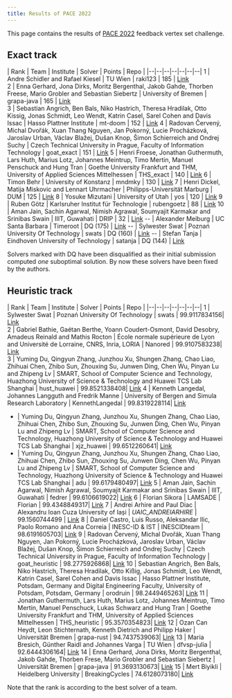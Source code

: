 ```yaml
---
title: Results of PACE 2022
---
```

This page contains the results of [PACE 2022](/2022/) feedback vertex set challenge.

## Exact track

| Rank |  Team | Institute | Solver | Points | Repo |
|--|--|--|--|--|--|--|
1  |  Andre Schidler and Rafael Kiesel | TU Wien | raki123 | 185 | [Link](https://github.com/ASchidler/dfvs)                                                  
2  |   Enna Gerhard, Jona Dirks, Moritz Bergenthal, Jakob Gahde, Thorben Freese, Mario Grobler and Sebastian Siebertz                  |  University of Bremen     | grapa-java | 165 | [Link](https://gitlab.informatik.uni-bremen.de/grapa/java/)                                                 
3  |  Sebastian Angrich, Ben Bals, Niko Hastrich, Theresa Hradilak, Otto Kissig, Jonas Schmidt, Leo Wendt, Katrin Casel, Sarel Cohen and Davis Issac                   |   Hasso Plattner Institute    | mt-doom | 152 | [Link](https://github.com/BenBals/mount-doom/tree/exact)
4  |  Radovan Červený, Michal Dvořák, Xuan Thang Nguyen, Jan Pokorný, Lucie Procházková, Jaroslav Urban, Václav Blažej, Dušan Knop, Šimon Schierreich and Ondrej Suchy                   |  Czech Technical University in Prague, Faculty of Information Technology	     | goat_exact | 151 | [Link](https://gitlab.fit.cvut.cz/pace-challenge/2022/goat/exact)
5  |   Henri Froese, Jonathan Guthermuth, Lars Huth, Marius Lotz, Johannes Meintrup, Timo Mertin, Manuel Penschuck and Hung Tran                  |   Goethe University Frankfurt and THM, University of Applied Sciences Mittelhessen   | THS_exact | 140 | [Link](https://github.com/goethe-tcs/breaking-the-cycle)
6  |  Timon Behr                   |  University of Konstanz	     | mndmky | 130 | [Link](https://github.com/mndmnky/duck-and-cover )
7  |   Henri Dickel, Matija Miskovic and Lennart Uhrmacher                  |   Philipps-Universität Marburg    | DUM | 125 | [Link](https://github.com/HenriDickel/DFVS-Solver/tree/PACE)
8  |  Yosuke Mizutani                   |  University of Utah     | yos | 120 | [Link](https://github.com/mogproject/dfvs-2022)
9  |  Ruben Götz                   |  Karlsruher Institut für Technologie     | rubengoetz | 88 | [Link](https://gitlab.com/rubenGoetz/dfvs-algo)
10 |   Aman Jain, Sachin Agarwal, Nimish Agrawal, Soumyajit Karmakar and Srinibas Swain                  |   IIIT, Guwahati    | DRIP  | 32 | [Link](https://zenodo.org/record/6618812)
-- |    Alexander Meiburg                 |  UC Santa Barbara     | Timeroot | DQ (175) | [Link](https://github.com/Timeroot/DVFS_PACE2022/tree/pace-2022)
-- |     Sylwester Swat                |  Poznań University Of Technology     | swats | DQ (160) | [Link](https://github.com/swacisko/pace-2022)
-- |     Stefan Tanja                |  Eindhoven University of Technology     | satanja | DQ (144) | [Link](https://github.com/satanja/Hex)


Solvers marked with DQ have been disqualified as their initial submission computed _one_ suboptimal solution. By now these solvers have been fixed by the authors.

## Heuristic track

| Rank |  Team | Institute | Solver | Points | Repo |
|--|--|--|--|--|--|--|
1  |      Sylwester Swat                             |   Poznań University Of Technology          | swats | 99.9117834156| [Link](https://github.com/swacisko/pace-2022)                                                  
2  |      	Gabriel Bathie, Gaétan Berthe, Yoann Coudert-Osmont, David Desobry, Amadeus Reinald and Mathis Rocton               |   École normale supérieure de Lyon and Université de Lorraine, CNRS, Inria, LORIA   | Nanored | 99.9107583238| [Link](https://github.com/Nanored4498/DreyFVS)                                                 
3  |  	Yuming Du, Qingyun Zhang, Junzhou Xu, Shungen Zhang, Chao Liao, Zhihuai Chen, Zhibo Sun, Zhouxing Su, Junwen Ding, Chen Wu, Pinyan Lu and Zhipeng Lv                   |  SMART, School of Computer Science and Technology, Huazhong University of Science & Technology and Huawei TCS Lab Shanghai     | hust_huawei | 99.8521338408| [Link](https://github.com/1774150545/PACE-2022)
4  |  Kenneth Langedal, Johannes Langguth and Fredrik Manne                   |   University of Bergen and Simula Research Laboratory    | KennethLangedal | 99.8319228114| [Link](https://github.com/KennethLangedal/DFVS)
-  |  Yuming Du, Qingyun Zhang, Junzhou Xu, Shungen Zhang, Chao Liao, Zhihuai Chen, Zhibo Sun, Zhouxing Su, Junwen Ding, Chen Wu, Pinyan Lu and Zhipeng Lv                   |  SMART, School of Computer Science and Technology, Huazhong University of Science & Technology and Huawei TCS Lab Shanghai     | xjz_huawei | 99.6512260641| [Link](https://github.com/xuxu9110/PACE2022.git)
-  |  Yuming Du, Qingyun Zhang, Junzhou Xu, Shungen Zhang, Chao Liao, Zhihuai Chen, Zhibo Sun, Zhouxing Su, Junwen Ding, Chen Wu, Pinyan Lu and Zhipeng Lv                   |   SMART, School of Computer Science and Technology, Huazhong University of Science & Technology and Huawei TCS Lab Shanghai    | adu | 99.6179480497| [Link](ttps://github.com/Zhang-qingyun/pace_2022_HUST_solver.git)
5  |  Aman Jain, Sachin Agarwal, Nimish Agrawal, Soumyajit Karmakar and Srinibas Swain                   |   IIIT, Guwahati	    | fedrer | 99.6106619022| [Link](https://zenodo.org/record/6618777)
6  |  	Florian Sikora                   |  LAMSADE     | Florian | 99.4348849317| [Link](https://github.com/fsikora/pace22)
7  |   Andrei Arhire and Paul Diac                  |  Alexandru Ioan Cuza University of Iași     | _UAIC_ANDREIARHIRE_ | 99.1560744499 | [Link](https://github.com/AndreiiArhire/PACE2022)
8 |  Daniel Castro, Luis Russo, Aleksandar Ilic, Paolo Romano and Ana Correia                   |  INESC-ID & IST     | INESCIDteam | 98.6191605703| [Link](https://github.com/Daniel1993/pace-2022)
9 |  Radovan Červený, Michal Dvořák, Xuan Thang Nguyen, Jan Pokorný, Lucie Procházková, Jaroslav Urban, Václav Blažej, Dušan Knop, Šimon Schierreich and Ondrej Suchy                   |   Czech Technical University in Prague, Faculty of Information Technology    | goat_heuristic | 98.2775926868| [Link](https://gitlab.fit.cvut.cz/pace-challenge/2022/goat/heuristic)
10 |  Sebastian Angrich, Ben Bals, Niko Hastrich, Theresa Hradilak, Otto Kißig, Jonas Schmidt, Leo Wendt, Katrin Casel, Sarel Cohen and Davis Issac                   |  Hasso Plattner Institute, Potsdam, Germany and Digital Engineering Faculty, University of Potsdam, Potsdam, Germany    | orodruin | 98.2449465263| [Link](https://github.com/BenBals/mount-doom/tree/heuristic)
11 |  Jonathan Guthermuth, Lars Huth, Marius Lotz, Johannes Meintrup, Timo Mertin, Manuel Penschuck, Lukas Schwarz and Hung Tran                   |   Goethe University Frankfurt and THM, University of Applied Sciences Mittelhessen    | THS_heuristic | 95.3570354823| [Link](https://github.com/goethe-tcs/breaking-the-cycle)
12 |  Ozan Can Heydt, Leon Stichternath, Kenneth Dietrich and Philipp Haker                   |  Universität Bremen     | grapa-rust | 94.7437539063| [Link](https://gitlab.informatik.uni-bremen.de/grapa/rust/mimung)
13 |  Maria Bresich, Günther Raidl and Johannes Varga                   | TU Wien      | dfvsp-julia | 92.6444306164| [Link](https://github.com/NunuNoName/dfvsp-solver)
14 |  	Enna Gerhard, Jona Dirks, Moritz Bergenthal, Jakob Gahde, Thorben Frese, Mario Grobler and Sebastian Siebertz                   |  Universität Bremen     | grapa-java | 91.3693130673| [Link](https://gitlab.informatik.uni-bremen.de/grapa/java/)
15 |  	Mert Biyikli                   | Heidelberg University      | BreakingCycles         | 74.6128073180| [Link](https://github.com/MertBiyikli/BreakingCycles.git)

Note that the rank is according to the best solver of a team.
